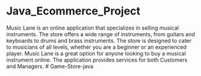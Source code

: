 # Java_Ecommerce_Project
Music Lane is an online application that specializes in selling musical instruments. The store offers a wide range of instruments, from guitars and keyboards to drums and brass instruments. The store is designed to cater to musicians of all levels, whether you are a beginner or an experienced player. Music Lane is a great option for anyone looking to buy a musical instrument online. The application provides services for both Customers and Managers.
#   G a m e - S t o r e - j a v a  
 